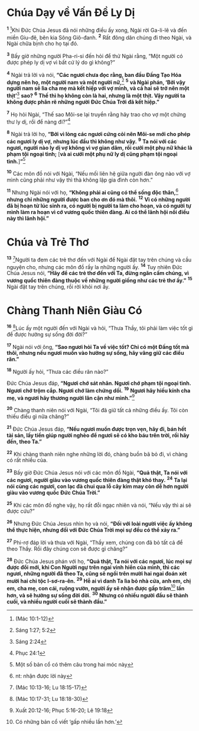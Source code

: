 # Chúa Dạy về Vấn Đề Ly Dị
<sup><b>1</b></sup> [^1@-e396e25a-dd34-481e-97fe-28e27e274a02]Khi Đức Chúa Jesus đã nói những điều ấy xong, Ngài rời Ga-li-lê và đến miền Giu-đê, bên kia Sông Giô-đanh. <sup><b>2</b></sup> Rất đông dân chúng đi theo Ngài, và Ngài chữa bịnh cho họ tại đó.

<sup><b>3</b></sup> Bấy giờ những người Pha-ri-si đến hỏi để thử Ngài rằng, “Một người có được phép ly dị vợ vì bất cứ lý do gì không?”

<sup><b>4</b></sup> Ngài trả lời và nói, **“Các ngươi chưa đọc rằng, ban đầu Đấng Tạo Hóa dựng nên họ, một người nam và một người nữ,**[^1-e396e25a-dd34-481e-97fe-28e27e274a02] <sup><b>5</b></sup> **và Ngài phán, ‘Bởi vậy người nam sẽ lìa cha mẹ mà kết hiệp với vợ mình, và cả hai sẽ trở nên một thịt’**[^2-e396e25a-dd34-481e-97fe-28e27e274a02] **sao?** <sup><b>6</b></sup> **Thế thì họ không còn là hai, nhưng là một thịt. Vậy người ta không được phân rẽ những người Đức Chúa Trời đã kết hiệp.”**

<sup><b>7</b></sup> Họ hỏi Ngài, “Thế sao Môi-se lại truyền rằng hãy trao cho vợ một chứng thư ly dị, rồi để nàng đi?”[^3-e396e25a-dd34-481e-97fe-28e27e274a02]

<sup><b>8</b></sup> Ngài trả lời họ, **“Bởi vì lòng các ngươi cứng cỏi nên Môi-se mới cho phép các ngươi ly dị vợ, nhưng lúc đầu thì không như vậy.** <sup><b>9</b></sup> **Ta nói với các ngươi, người nào ly dị vợ không vì vợ gian dâm, rồi cưới một phụ nữ khác là phạm tội ngoại tình;** \[**và ai cưới một phụ nữ ly dị cũng phạm tội ngoại tình.**]**”**[^4-e396e25a-dd34-481e-97fe-28e27e274a02]

<sup><b>10</b></sup> Các môn đồ nói với Ngài, “Nếu mối liên hệ giữa người đàn ông nào với vợ mình cũng phải như vậy thì thà không lập gia đình còn hơn.”

<sup><b>11</b></sup> Nhưng Ngài nói với họ, **“Không phải ai cũng có thể sống độc thân,**[^5-e396e25a-dd34-481e-97fe-28e27e274a02] **nhưng chỉ những người được ban cho ơn đó mà thôi.** <sup><b>12</b></sup> **Vì có những người đã bị hoạn từ lúc sinh ra, có người bị người ta làm cho hoạn, và có người tự mình làm ra hoạn vì cớ vương quốc thiên đàng. Ai có thể lãnh hội nổi điều này thì lãnh hội.”**


# Chúa và Trẻ Thơ
<sup><b>13</b></sup> [^2@-e396e25a-dd34-481e-97fe-28e27e274a02]Người ta đem các trẻ thơ đến với Ngài để Ngài đặt tay trên chúng và cầu nguyện cho, nhưng các môn đồ rầy la những người ấy. <sup><b>14</b></sup> Tuy nhiên Đức Chúa Jesus nói, **“Hãy để các trẻ thơ đến với Ta, đừng ngăn cấm chúng, vì vương quốc thiên đàng thuộc về những người giống như các trẻ thơ ấy.”** <sup><b>15</b></sup> Ngài đặt tay trên chúng, rồi rời khỏi nơi ấy.


# Chàng Thanh Niên Giàu Có
<sup><b>16</b></sup> [^3@-e396e25a-dd34-481e-97fe-28e27e274a02]Lúc ấy một người đến với Ngài và hỏi, “Thưa Thầy, tôi phải làm việc tốt gì để được hưởng sự sống đời đời?”

<sup><b>17</b></sup> Ngài nói với ông, **“Sao ngươi hỏi Ta về việc tốt? Chỉ có một Đấng tốt mà thôi, nhưng nếu ngươi muốn vào hưởng sự sống, hãy vâng giữ các điều răn.”**

<sup><b>18</b></sup> Người ấy hỏi, “Thưa các điều răn nào?”

Đức Chúa Jesus đáp, **“Ngươi chớ sát nhân. Ngươi chớ phạm tội ngoại tình. Ngươi chớ trộm cắp. Ngươi chớ làm chứng dối.** <sup><b>19</b></sup> **Ngươi hãy hiếu kính cha mẹ, và ngươi hãy thương người lân cận như mình.”**[^6-e396e25a-dd34-481e-97fe-28e27e274a02]

<sup><b>20</b></sup> Chàng thanh niên nói với Ngài, “Tôi đã giữ tất cả những điều ấy. Tôi còn thiếu điều gì nữa chăng?”

<sup><b>21</b></sup> Đức Chúa Jesus đáp, **“Nếu ngươi muốn được trọn vẹn, hãy đi, bán hết tài sản, lấy tiền giúp người nghèo để ngươi sẽ có kho báu trên trời, rồi hãy đến, theo Ta.”**

<sup><b>22</b></sup> Khi chàng thanh niên nghe những lời đó, chàng buồn bã bỏ đi, vì chàng có rất nhiều của.

<sup><b>23</b></sup> Bấy giờ Đức Chúa Jesus nói với các môn đồ Ngài, **“Quả thật, Ta nói với các ngươi, người giàu vào vương quốc thiên đàng thật khó thay.** <sup><b>24</b></sup> **Ta lại nói cùng các ngươi, con lạc đà chui qua lỗ cây kim may còn dễ hơn người giàu vào vương quốc Đức Chúa Trời.”**

<sup><b>25</b></sup> Khi các môn đồ nghe vậy, họ rất đỗi ngạc nhiên và nói, “Nếu vậy thì ai sẽ được cứu?”

<sup><b>26</b></sup> Nhưng Đức Chúa Jesus nhìn họ và nói, **“Đối với loài người việc ấy không thể thực hiện, nhưng đối với Đức Chúa Trời mọi sự đều có thể xảy ra.”**

<sup><b>27</b></sup> Phi-rơ đáp lời và thưa với Ngài, “Thầy xem, chúng con đã bỏ tất cả để theo Thầy. Rồi đây chúng con sẽ được gì chăng?”

<sup><b>28</b></sup> Đức Chúa Jesus phán với họ, **“Quả thật, Ta nói với các ngươi, lúc mọi sự được đổi mới, khi Con Người ngự trên ngai vinh hiển của mình, thì các ngươi, những người đã theo Ta, cũng sẽ ngồi trên mười hai ngai đoán xét mười hai chi tộc I-sơ-ra-ên.** <sup><b>29</b></sup> **Hễ ai vì danh Ta lìa bỏ nhà cửa, anh em, chị em, cha mẹ, con cái, ruộng vườn, người ấy sẽ nhận được gấp trăm**[^7-e396e25a-dd34-481e-97fe-28e27e274a02] **lần hơn, và sẽ hưởng sự sống đời đời.** <sup><b>30</b></sup> **Nhưng có nhiều người đầu sẽ thành cuối, và nhiều người cuối sẽ thành đầu.”**

[^1-e396e25a-dd34-481e-97fe-28e27e274a02]: Sáng 1:27; 5:2
[^2-e396e25a-dd34-481e-97fe-28e27e274a02]: Sáng 2:24
[^3-e396e25a-dd34-481e-97fe-28e27e274a02]: Phục 24:1
[^4-e396e25a-dd34-481e-97fe-28e27e274a02]: Một số bản cổ có thêm câu trong hai móc này
[^5-e396e25a-dd34-481e-97fe-28e27e274a02]: nt: nhận được lời này
[^6-e396e25a-dd34-481e-97fe-28e27e274a02]: Xuất 20:12-16; Phục 5:16-20; Lê 19:18
[^7-e396e25a-dd34-481e-97fe-28e27e274a02]: Có những bản cổ viết ‘gấp nhiều lần hơn.’
[^1@-e396e25a-dd34-481e-97fe-28e27e274a02]: (Mác 10:1-12)
[^2@-e396e25a-dd34-481e-97fe-28e27e274a02]: (Mác 10:13-16; Lu 18:15-17)
[^3@-e396e25a-dd34-481e-97fe-28e27e274a02]: (Mác 10:17-31; Lu 18:18-30)